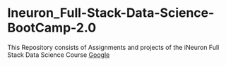# Ineuron_Full-Stack-Data-Science-BootCamp-2.0
This Repository consists of Assignments and projects of the iNeuron Full Stack Data Science Course
<a href="www.google.com">Google</a>

